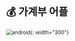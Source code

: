 # 💰 가계부 어플
![android](https://user-images.githubusercontent.com/61879996/90954712-b679c780-e4b1-11ea-97d8-28d3cc2cc3e3.gif){: width="300"}
